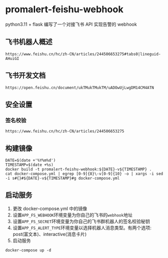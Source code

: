 # promalert-feishu-webhook

python3.11 + flask 编写了一个对接飞书 API 实现告警的 webhook

## 飞书机器人概述

```shell
https://www.feishu.cn/hc/zh-CN/articles/244506653275#tabs0|lineguid-AHuiGI
```

## 飞书开发文档

```shell
https://open.feishu.cn/document/ukTMukTMukTM/uADOwUjLwgDM14CM4ATN
```

## 安全设置

### 签名校验

```shell
https://www.feishu.cn/hc/zh-CN/articles/244506653275
```

## 构建镜像

```shell
DATE=$(date +'%Y%m%d')
TIMESTAMP=$(date +%s)
docker build -t promalert-feishu-webhook:${DATE}-v${TIMESTAMP} .
cat docker-compose.yml | egrep [0-9]{8}\-v[0-9]{10} -o | xargs -i sed -i s#{}#${DATE}-v${TIMESTAMP}#g docker-compose.yml
```

## 启动服务

1. 更改 docker-compose.yml 中的镜像
2. 设置`APP_FS_WEBHOOK`环境变量为你自己的飞书的`webhook`地址
3. 设置`APP_FS_SECRET`环境变量为你自己的飞书群机器人的签名校验秘钥
4. 设置`APP_FS_ALERT_TYPE`环境变量以选择机器人消息类型。有两个选项: post(富文本)、interactive(消息卡片)
5. 启动服务

```shell
docker-compose up -d
```
